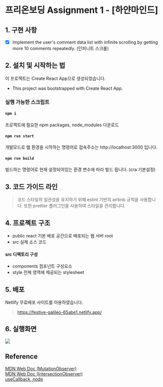 # 프리온보딩 Assignment 1 - [하얀마인드]

## 1. 구현 사항

- [x] Implement the user's comment data list with infinite scrolling by getting more 10 comments repeatedly.
      (인피니트 스크롤)

## 2. 설치 및 시작하는 법

이 프로젝트는 Create React App으로 생성되었습니다.

- This project was bootstrapped with Create React App.

### 실행 가능한 스크립트

#### `npm i`

프로젝트에 필요한 npm packages, node_modules 다운로드

#### `npm run start`

개발모드로 웹 환경을 시작하는 명령어로
접속주소는 http://localhost:3000 입니다.

#### `npm run build`

빌드하는 명령어로 현재 설정되어있는 환경 변수에 따라 빌드 됩니다.
(cra 기본설정)

## 3. 코드 가이드 라인

> 코드 스타일의 일관성을 유지하기 위해 eslint 기반의 airbnb 규칙을 사용합니다.
> 또한 prettier 플러그인을 사용하여 스타일을 관리합니다.

## 4. 프로젝트 구조

- public react 기본 배포 공간으로 배포되는 웹 서버 root
- src 실제 소스 코드

#### src 디렉토리 구성

- components 컴포넌트 구성요소
- style 전체 영역에 제공되는 stylesheet

## 5. 배포

Netlify 무료배포 사이트를 아용하였습니다.

> https://festive-galileo-65abe1.netlify.app/

## 6. 실행화면

 <img src="https://user-images.githubusercontent.com/59982256/127108135-48a4d491-3914-4da7-ba30-c159c8c56943.gif">


## Reference

[MDN Web Doc (MutationObserver)](https://developer.mozilla.org/ko/docs/Web/API/MutationObserver#mutationobserverinit)
<br/>
[MDN Web Doc (IntersectionObserver)](https://developer.mozilla.org/ko/docs/Web/API/IntersectionObserver)
<br/>
[useCallback, node](https://medium.com/welldone-software/usecallback-might-be-what-you-meant-by-useref-useeffect-773bc0278ae)
